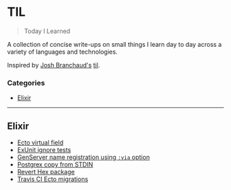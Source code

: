 # TIL

> Today I Learned

A collection of concise write-ups on small things I learn day to day across a
variety of languages and technologies.

Inspired by [Josh Branchaud's](https://github.com/jbranchaud) [til](https://github.com/jbranchaud/til).

### Categories

- [Elixir](#elixir)

---

## Elixir

- [Ecto virtual field](elixir/ecto-virtual-field.md)
- [ExUnit ignore tests](elixir/exunit_ignore_tests.md)
- [GenServer name registration using `:via` option](elixir/genserver_name_registration.md)
- [Postgrex copy from STDIN](elixir/postgrex-copy-from-stdin.md)
- [Revert Hex package](elixir/revert-hex-package.md)
- [Travis CI Ecto migrations](elixir/travis-ci-ecto-migrations.md)
